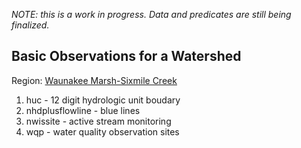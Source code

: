_NOTE: this is a work in progress. Data and predicates are still being finalized._  

## Basic Observations for a Watershed  

Region: [Waunakee Marsh-Sixmile Creek](https://cida.usgs.gov/nwc/#!waterbudget/achuc/070900020601)  

1) huc - 12 digit hydrologic unit boudary  
2) nhdplusflowline - blue lines  
3) nwissite - active stream monitoring  
4) wqp - water quality observation sites  
